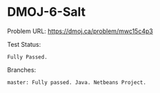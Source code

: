 # DMOJ-6-Salt

Problem URL:
    https://dmoj.ca/problem/mwc15c4p3
    
Test Status:
    
    Fully Passed.
    
Branches:

    master: Fully passed. Java. Netbeans Project.
